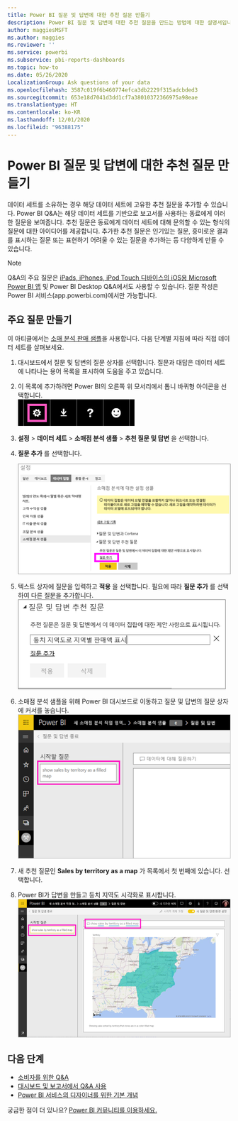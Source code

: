 ```yaml
---
title: Power BI 질문 및 답변에 대한 추천 질문 만들기
description: Power BI 질문 및 답변에 대한 추천 질문을 만드는 방법에 대한 설명서입니다.
author: maggiesMSFT
ms.author: maggies
ms.reviewer: ''
ms.service: powerbi
ms.subservice: pbi-reports-dashboards
ms.topic: how-to
ms.date: 05/26/2020
LocalizationGroup: Ask questions of your data
ms.openlocfilehash: 3587c019f6b460774efca3db2229f315adcbded3
ms.sourcegitcommit: 653e18d7041d3dd1cf7a38010372366975a98eae
ms.translationtype: HT
ms.contentlocale: ko-KR
ms.lasthandoff: 12/01/2020
ms.locfileid: "96388175"
---
```

# <a name="create-featured-questions-for-power-bi-qa"></a>Power BI 질문 및 답변에 대한 추천 질문 만들기
데이터 세트를 소유하는 경우 해당 데이터 세트에 고유한 추천 질문을 추가할 수 있습니다. Power BI Q&A는 해당 데이터 세트를 기반으로 보고서를 사용하는 동료에게 이러한 질문을 보여줍니다.  추천 질문은 동료에게 데이터 세트에 대해 문의할 수 있는 형식의 질문에 대한 아이디어를 제공합니다. 추가한 추천 질문은 인기있는 질문, 흥미로운 결과를 표시하는 질문 또는 표현하기 어려울 수 있는 질문을 추가하는 등 다양하게 만들 수 있습니다.


> [!NOTE]
> Q&A의 주요 질문은 [iPads, iPhones, iPod Touch 디바이스의 iOS용 Microsoft Power BI 앱](../consumer/mobile/mobile-apps-ios-qna.md) 및 Power BI Desktop Q&A에서도 사용할 수 있습니다. 질문 작성은 Power BI 서비스(app.powerbi.com)에서만 가능합니다.
> 

## <a name="create-a-featured-question"></a>주요 질문 만들기

이 아티클에서는 [소매 분석 판매 샘플](sample-datasets.md)을 사용합니다. 다음 단계별 지침에 따라 직접 데이터 세트를 살펴보세요.

1. 대시보드에서 질문 및 답변의 질문 상자를 선택합니다.   질문과 대답은 데이터 세트에 나타나는 용어 목록을 표시하여 도움을 주고 있습니다.
2. 이 목록에 추가하려면 Power BI의 오른쪽 위 모서리에서 톱니 바퀴형 아이콘을 선택합니다.  
   ![기어 아이콘](media/service-q-and-a-create-featured-questions/pbi_gearicon2.jpg)
3. **설정** &gt; **데이터 세트** &gt; **소매점 분석 샘플** &gt; **추천 질문 및 답변** 을 선택합니다.  
4. **질문 추가** 를 선택합니다.
   
   ![설정 메뉴](media/service-q-and-a-create-featured-questions/power-bi-settings.png)
5. 텍스트 상자에 질문을 입력하고 **적용** 을 선택합니다.   필요에 따라 **질문 추가** 를 선택하여 다른 질문을 추가합니다.  
   ![추천 질문 및 답변 질문 창](media/service-q-and-a-create-featured-questions/power-bi-type-featured-question.png)
6. 소매점 분석 샘플을 위해 Power BI 대시보드로 이동하고 질문 및 답변의 질문 상자에 커서를 놓습니다.   
   ![주요 질문이 있는 Q&A 질문 상자](media/service-q-and-a-create-featured-questions/power-bi-qna-featured-question-to-start.png)
7. 새 추천 질문인 **Sales by territory as a map** 가 목록에서 첫 번째에 있습니다. 선택합니다.  
8. Power BI가 답변을 만들고 등치 지역도 시각화로 표시합니다.  
   ![Q&A의 주요 질문 답변: 맵 시각화](media/service-q-and-a-create-featured-questions/power-bi-qna-featured-question.png)

## <a name="next-steps"></a>다음 단계

- [소비자를 위한 Q&A](../consumer/end-user-q-and-a.md)  
- [대시보드 및 보고서에서 Q&A 사용](power-bi-tutorial-q-and-a.md)  
- [Power BI 서비스의 디자이너를 위한 기본 개념](../fundamentals/service-basic-concepts.md)  

궁금한 점이 더 있나요? [Power BI 커뮤니티를 이용하세요.](https://community.powerbi.com/)
